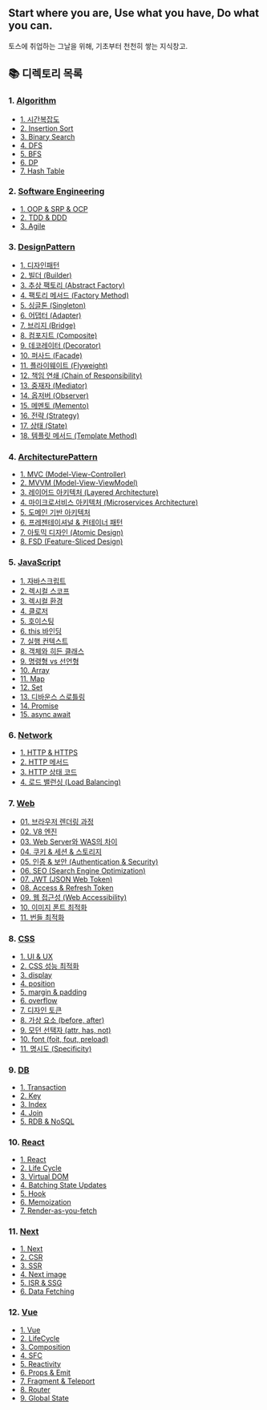 ## Start where you are, Use what you have, Do what you can.

토스에 취업하는 그날을 위해, 기초부터 천천히 쌓는 지식창고.

## 📚 디렉토리 목록

### 1. [Algorithm](./Algorithm/)

- [1. 시간복잡도](./Algorithm/1.%20시간복잡도.md)
- [2. Insertion Sort](./Algorithm/2.%20Insertion%20Sort.md)
- [3. Binary Search](./Algorithm/3.%20Binary%20Search.md)
- [4. DFS](./Algorithm/4.%20DFS.md)
- [5. BFS](./Algorithm/5.%20BFS.md)
- [6. DP](./Algorithm/6.%20DP.md)
- [7. Hash Table](./Algorithm/7.%20Hash%20Table.md)

### 2. [Software Engineering](./Software%20Engineering/)

- [1. OOP &amp; SRP &amp; OCP](./Software%20Engineering/1.%20OOP%20&%20SRP%20&%20OCP.md)
- [2. TDD &amp; DDD](./Software%20Engineering/2.%20TDD%20&%20DDD.md)
- [3. Agile](./Software%20Engineering/3.%20Agile.md)

### 3. [DesignPattern](./DesignPattern/)

- [1. 디자인패턴](./DesignPattern/1.%20디자인패턴.md)
- [2. 빌더 (Builder)](<./DesignPattern/2.%20빌더%20(Builder).md>)
- [3. 추상 팩토리 (Abstract Factory)](<./DesignPattern/3.%20추상%20팩토리%20(Abstract%20Factory).md>)
- [4. 팩토리 메서드 (Factory Method)](<./DesignPattern/4.%20팩토리%20메서드%20(Factory%20Method).md>)
- [5. 싱글톤 (Singleton)](<./DesignPattern/5.%20싱글톤%20(Singleton).md>)
- [6. 어댑터 (Adapter)](<./DesignPattern/6.%20어댑터%20(Adapter).md>)
- [7. 브리지 (Bridge)](<./DesignPattern/7.%20브리지%20(Bridge).md>)
- [8. 컴포지트 (Composite)](<./DesignPattern/8.%20컴포지트%20(Composite).md>)
- [9. 데코레이터 (Decorator)](<./DesignPattern/9.%20데코레이터%20(Decorator).md>)
- [10. 퍼사드 (Facade)](<./DesignPattern/10.%20퍼사드%20(Facade).md>)
- [11. 플라이웨이트 (Flyweight)](<./DesignPattern/11.%20플라이웨이트%20(Flyweight).md>)
- [12. 책임 연쇄 (Chain of Responsibility)](<./DesignPattern/12.%20책임%20연쇄%20(Chain%20of%20Responsibility).md>)
- [13. 중재자 (Mediator)](<./DesignPattern/13.%20중재자%20(Mediator).md>)
- [14. 옵저버 (Observer)](<./DesignPattern/14.%20옵저버%20(Observer).md>)
- [15. 메멘토 (Memento)](<./DesignPattern/15.%20메멘토%20(Memento).md>)
- [16. 전략 (Strategy)](<./DesignPattern/16.%20전략%20(Strategy).md>)
- [17. 상태 (State)](<./DesignPattern/17.%20상태%20(State).md>)
- [18. 템플릿 메서드 (Template Method)](<./DesignPattern/18.%20템플릿%20메서드%20(Template%20Method).md>)

### 4. [ArchitecturePattern](./ArchitecturePattern/)

- [1. MVC (Model-View-Controller)](<./ArchitecturePattern/1.%20MVC%20(Model-View-Controller).md>)
- [2. MVVM (Model-View-ViewModel)](<./ArchitecturePattern/2.%20MVVM%20(Model-View-ViewModel).md>)
- [3. 레이어드 아키텍처 (Layered Architecture)](<./ArchitecturePattern/3.%20레이어드%20아키텍처%20(Layered%20Architecture).md>)
- [4. 마이크로서비스 아키텍처 (Microservices Architecture)](<./ArchitecturePattern/4.%20마이크로서비스%20아키텍처%20(Microservices%20Architecture).md>)
- [5. 도메인 기반 아키텍처](./ArchitecturePattern/5.%20도메인%20기반%20아키텍처.md)
- [6. 프레젠테이셔널 &amp; 컨테이너 패턴](./ArchitecturePattern/6.%20프레젠테이셔널%20&%20컨테이너%20패턴.md)
- [7. 아토믹 디자인 (Atomic Design)](<./ArchitecturePattern/7.%20아토믹%20디자인%20(Atomic%20Design).md>)
- [8. FSD (Feature-Sliced Design)](<./ArchitecturePattern/8.%20FSD%20(Feature-Sliced%20Design).md>)

### 5. [JavaScript](./JavaScript/)

- [1. 자바스크립트](./JavaScript/1.%20자바스크립트.md)
- [2. 렉시컬 스코프](./JavaScript/2.%20렉시컬%20스코프.md)
- [3. 렉시컬 환경](./JavaScript/3.%20렉시컬%20환경.md)
- [4. 클로저](./JavaScript/4.%20클로저.md)
- [5. 호이스팅](./JavaScript/5.%20호이스팅.md)
- [6. this 바인딩](./JavaScript/6.%20this.md)
- [7. 실행 컨텍스트](./JavaScript/7.%20실행%20컨텍스트.md)
- [8. 객체와 히든 클래스](./JavaScript/8.%20객체와%20히든%20클래스.md)
- [9. 명령형 vs 선언형](./JavaScript/9.%20명령형%20vs%20선언형.md)
- [10. Array](./JavaScript/10.%20Array.md)
- [11. Map](./JavaScript/11.%20Map.md)
- [12. Set](./JavaScript/12.%20Set.md)
- [13. 디바운스 스로틀링](./JavaScript/13.%20디바운스%20스로틀링.md)
- [14. Promise](./JavaScript/14.%20Promise.md)
- [15. async await](./JavaScript/15.%20async%20await.md)

### 6. [Network](./Network/)

- [1. HTTP &amp; HTTPS](./Network/1.%20HTTP%20&%20HTTPS.md)
- [2. HTTP 메서드](./Network/2.%20HTTP%20메서드.md)
- [3. HTTP 상태 코드](./Network/3.%20HTTP%20상태%20코드.md)
- [4. 로드 밸런싱 (Load Balancing)](<./Network/4.%20로드%20밸런싱(Load%20Balancing).md>)

### 7. [Web](./Web/)

- [01. 브라우저 렌더링 과정](./Web/01.%20브라우저%20렌더링%20과정.md)
- [02. V8 엔진](./Web/02.%20V8%20엔진.md)
- [03. Web Server와 WAS의 차이](./Web/03.%20Web%20Server와%20WAS의%20차이.md)
- [04. 쿠키 &amp; 세션 &amp; 스토리지](./Web/04.%20쿠키%20&%20세션%20&%20스토리지.md)
- [05. 인증 &amp; 보안 (Authentication & Security)](<./Web/05.%20인증%20&%20보안%20(Authentication%20&%20Security).md>)
- [06. SEO (Search Engine Optimization)](<./Web/06.%20SEO%20(Search%20Engine%20Optimization).md>)
- [07. JWT (JSON Web Token)](<./Web/07.%20JWT%20(JSON%20Web%20Token).md>)
- [08. Access & Refresh Token](./Web/08.%20Access%20&%20Refresh%20Token.md)
- [09. 웹 접근성 (Web Accessibility)](<./Web/09.%20웹%20접근성%20(Web%20Accessibility).md>)
- [10. 이미지 폰트 최적화](./Web/10.%20이미지%20폰트%20최적화.md)
- [11. 번들 최적화](./Web/11.%20번들%20최적화.md)

### 8. [CSS](./CSS/)

- [1. UI &amp; UX](./CSS/1.%20UI%20&%20UX.md)
- [2. CSS 성능 최적화](./CSS/2.%20CSS%20성능%20최적화.md)
- [3. display](./CSS/3.%20display.md)
- [4. position](./CSS/4.%20position.md)
- [5. margin &amp; padding](./CSS/5.%20margin%20&%20padding.md)
- [6. overflow](./CSS/6.%20overflow.md)
- [7. 디자인 토큰](./CSS/7.%20디자인%20토큰.md)
- [8. 가상 요소 (before, after)](<./CSS/8.%20가상%20요소%20(before,%20after).md>)
- [9. 모던 선택자 (attr, has, not)](<./CSS/9.%20모던%20선택자%20(attr,%20has,%20not).md>)
- [10. font (foit, fout, preload)](<./CSS/10.%20font%20(foit,%20fout,%20preload).md>)
- [11. 명시도 (Specificity)](<./CSS/11.%20명시도%20(Specificity).md>)

### 9. [DB](./DB/)

- [1. Transaction](./DB/1.%20Transaction.md)
- [2. Key](./DB/2.%20Key.md)
- [3. Index](./DB/3.%20Index.md)
- [4. Join](./DB/4.%20Join.md)
- [5. RDB & NoSQL](./DB/5.%20RDB%20&%20NoSQL.md)

### 10. [React](./React/)

- [1. React](./React/1.%20React.md)
- [2. Life Cycle](./React/2.%20Life%20Cycle.md)
- [3. Virtual DOM](./React/3.%20Virtual%20DOM.md)
- [4. Batching State Updates](./React/4.%20Batching%20State%20Updates.md)
- [5. Hook](./React/5.%20Hook.md)
- [6. Memoization](./React/6.%20Memoization.md)
- [7. Render-as-you-fetch](./React/7.%20Render-as-you-fetch.md)

### 11. [Next](./Next/)

- [1. Next](./Next/1.%20Next.md)
- [2. CSR](./Next/2.%20CSR.md)
- [3. SSR](./Next/3.%20SSR.md)
- [4. Next image](./Next/4.%20Next%20image.md)
- [5. ISR & SSG](./Next/5.%20ISR%20&%20SSG.md)
- [6. Data Fetching](./Next/6.%20Data%20Fetching.md)

### 12. [Vue](./Vue/)

- [1. Vue](./Vue/1.%20Vue.md)
- [2. LifeCycle](./Vue/2.%20LifeCycle.md)
- [3. Composition](./Vue/3.%20Composition.md)
- [4. SFC](./Vue/4.%20SFC.md)
- [5. Reactivity](./Vue/5.%20Reactivity.md)
- [6. Props & Emit](./Vue/6.%20Props%20&%20Emit.md)
- [7. Fragment & Teleport](./Vue/7.%20Fragment%20&%20Teleport.md)
- [8. Router](./Vue/8.%20Router.md)
- [9. Global State](./Vue/9.%20Global%20State.md)
